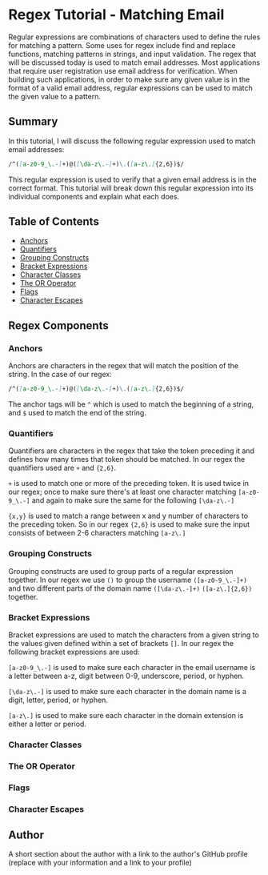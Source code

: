 # Regex Tutorial - Matching Email

Regular expressions are combinations of characters used to define the rules for matching a pattern. Some uses for regex include find and replace functions, matching patterns in strings, and input validation. The regex that will be discussed today is used to match email addresses. Most applications that require user registration use email address for verification. When building such applications, in order to make sure any given value is in the format of a valid email address, regular expressions can be used to match the given value to a pattern.

## Summary

In this tutorial, I will discuss the following regular expression used to match email addresses:

```md
/^([a-z0-9_\.-]+)@([\da-z\.-]+)\.([a-z\.]{2,6})$/
```

This regular expression is used to verify that a given email address is in the correct format. This tutorial will break down this regular expression into its individual components and explain what each does.

## Table of Contents

- [Anchors](#anchors)
- [Quantifiers](#quantifiers)
- [Grouping Constructs](#grouping-constructs)
- [Bracket Expressions](#bracket-expressions)
- [Character Classes](#character-classes)
- [The OR Operator](#the-or-operator)
- [Flags](#flags)
- [Character Escapes](#character-escapes)

## Regex Components

### Anchors
Anchors are characters in the regex that will match the position of the string. In the case of our regex:
```md
/^([a-z0-9_\.-]+)@([\da-z\.-]+)\.([a-z\.]{2,6})$/
```
The anchor tags will be `^` which is used to match the beginning of a string, and `$` used to match the end of the string.

### Quantifiers
Quantifiers are characters in the regex that take the token preceding it and defines how many times that token should be matched.
In our regex the quantifiers used are `+` and `{2,6}`.

`+` is used to match one or more of the preceding token. It is used twice in our regex; once to make sure there's at least one character matching `[a-z0-9_\.-]` and again to make sure the same for the following `[\da-z\.-]`

`{x,y}` is used to match a range between x and y number of characters to the preceding token. So in our regex `{2,6}` is used to make sure the input consists of between 2-6 characters matching `[a-z\.]`

### Grouping Constructs
Grouping constructs are used to group parts of a regular expression together. In our regex we use `()` to group the username `([a-z0-9_\.-]+)` and two different parts of the domain name `([\da-z\.-]+)` `([a-z\.]{2,6})` together.

### Bracket Expressions
Bracket expressions are used to match the characters from a given string to the values given defined within a set of brackets `[]`. In our regex the following bracket expressions are used:

`[a-z0-9_\.-]` is used to make sure each character in the email username is a letter between a-z, digit between 0-9, underscore, period, or hyphen.

`[\da-z\.-]` is used to make sure each character in the domain name is a digit, letter, period, or hyphen.

`[a-z\.]` is used to make sure each character in the domain extension is either a letter or period.

### Character Classes

### The OR Operator

### Flags

### Character Escapes

## Author

A short section about the author with a link to the author's GitHub profile (replace with your information and a link to your profile)
